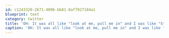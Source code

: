 ```yaml
---
id: c1243320-2671-4096-bb81-0af7927184a1
blueprint: text
category: twitter
title: 'OH: It was all like "look at me, pull me in" and I was like "Stop talking dirty to me github"'
caption: 'OH: It was all like "look at me, pull me in" and I was like "Stop talking dirty to me github"'
---
```

